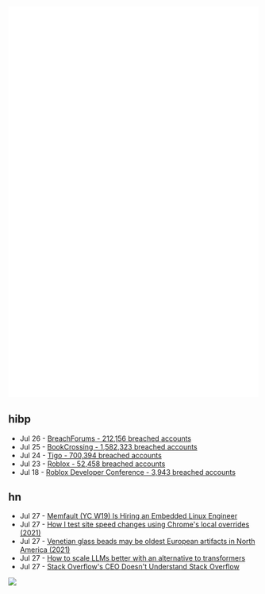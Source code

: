 ![Metrics](https://raw.githubusercontent.com/phixion/phixion/master/metrics.svg)

## hibp

<!--
for https://github.com/phixion/phixion/blob/main/.github/workflows/feeds.yml
-->
<!--START_SECTION:haveibeenpwnd-->
- Jul 26 - [BreachForums - 212,156 breached accounts](https://haveibeenpwned.com/PwnedWebsites#BreachForums)
- Jul 25 - [BookCrossing - 1,582,323 breached accounts](https://haveibeenpwned.com/PwnedWebsites#BookCrossing)
- Jul 24 - [Tigo - 700,394 breached accounts](https://haveibeenpwned.com/PwnedWebsites#Tigo)
- Jul 23 - [Roblox - 52,458 breached accounts](https://haveibeenpwned.com/PwnedWebsites#Roblox)
- Jul 18 - [Roblox Developer Conference - 3,943 breached accounts](https://haveibeenpwned.com/PwnedWebsites#RobloxDeveloperConference)
<!--END_SECTION:haveibeenpwnd-->

## hn

<!--
for https://github.com/phixion/phixion/blob/main/.github/workflows/feeds.yml
-->
<!--START_SECTION:hn-->
- Jul 27 - [Memfault (YC W19) Is Hiring an Embedded Linux Engineer](https://jobs.lever.co/memfault/5bcd5431-5d94-4a3c-a99a-950ffd85851b)
- Jul 27 - [How I test site speed changes using Chrome's local overrides (2021)](https://tryblackbird.com/blog/local-overrides)
- Jul 27 - [Venetian glass beads may be oldest European artifacts in North America (2021)](https://www.smithsonianmag.com/smart-news/tiny-blue-beads-european-artifact-north-america-old-180976966/)
- Jul 27 - [How to scale LLMs better with an alternative to transformers](https://hazyresearch.stanford.edu/blog/2023-07-25-m2-bert)
- Jul 27 - [Stack Overflow's CEO Doesn't Understand Stack Overflow](https://jlericson.com/2023/07/26/not_understanding.html)
<!--END_SECTION:hn-->

<!--
for https://yhype.me
-->
![](https://hit.yhype.me/github/profile?user_id=13013670)
